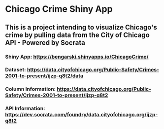 # Chicago Crime Shiny App

## This is a project intending to visualize Chicago's crime by pulling data from the City of Chicago API - Powered by Socrata

### Shiny App: https://bengarski.shinyapps.io/ChicagoCrime/
### Dataset: https://data.cityofchicago.org/Public-Safety/Crimes-2001-to-present/ijzp-q8t2/data
### Column Information: https://data.cityofchicago.org/Public-Safety/Crimes-2001-to-present/ijzp-q8t2
### API Information: https://dev.socrata.com/foundry/data.cityofchicago.org/ijzp-q8t2
